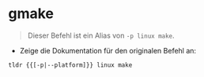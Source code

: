 # gmake

> Dieser Befehl ist ein Alias von `-p linux make`.

- Zeige die Dokumentation für den originalen Befehl an:

`tldr {{[-p|--platform]}} linux make`
